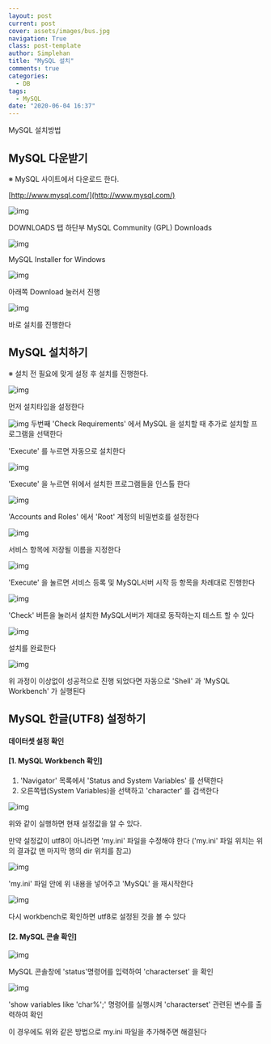 ```yaml
---
layout: post
current: post
cover: assets/images/bus.jpg
navigation: True
class: post-template
author: Simplehan
title: "MySQL 설치"
comments: true
categories:
  - DB
tags:
  - MySQL
date: "2020-06-04 16:37"
---
```


MySQL 설치방법



## MySQL 다운받기


※ MySQL 사이트에서 다운로드 한다.


[http://www.mysql.com/](http://www.mysql.com/)


![img](\assets\built\images\database\download01.png)

DOWNLOADS 탭 하단부 MySQL Community (GPL) Downloads

![img](\assets\built\images\database\download02.png)

MySQL Installer for Windows

![img](\assets\built\images\database\download03.png)

아래쪽 Download 눌러서 진행

![img](\assets\built\images\database\download04.png)

바로 설치를 진행한다



## MySQL 설치하기


※ 설치 전 필요에 맞게 설정 후 설치를 진행한다.


![img](\assets\built\images\database\download05.png)

먼저 설치타입을 설정한다

![img](\assets\built\images\database\download06.png)
두번째 'Check Requirements' 에서 MySQL 을 설치할 때 추가로 설치할 프로그램을 선택한다

'Execute' 를 누르면 자동으로 설치한다

![img](\assets\built\images\database\download07.png)

'Execute' 을 누르면 위에서 설치한 프로그램들을 인스톨 한다

![img](\assets\built\images\database\download08.png)

'Accounts and Roles' 에서 'Root' 계정의 비밀번호를 설정한다

![img](\assets\built\images\database\download09.png)

서비스 항목에 저장될 이름을 지정한다

![img](\assets\built\images\database\download10.png)

'Execute' 을 눌르면 서비스 등록 및 MySQL서버 시작 등 항목을 차례대로 진행한다

![img](\assets\built\images\database\download11.png)

'Check' 버튼을 눌러서 설치한 MySQL서버가 제대로 동작하는지 테스트 할 수 있다

![img](\assets\built\images\database\download12.png)

설치를 완료한다

![img](\assets\built\images\database\download13.png)

위 과정이 이상없이 성공적으로 진행 되었다면 자동으로 'Shell' 과 'MySQL Workbench' 가 실행된다


## MySQL 한글(UTF8) 설정하기

#### 데이터셋 설정 확인
#### [1. MySQL Workbench 확인]

1. 'Navigator' 목록에서 'Status and System Variables' 를 선택한다
2. 오른쪽탭(System Variables)을 선택하고 'character' 를 검색한다

![img](\assets\built\images\database\download14.png)

위와 같이 실행하면 현재 설정값을 알 수 있다.

만약 설정값이 utf8이 아니라면 'my.ini' 파일을 수정해야 한다
('my.ini' 파일 위치는 위의 결과값 맨 마지막 행의 dir 위치를 참고)

![img](\assets\built\images\database\download15.png)

'my.ini' 파일 안에 위 내용을 넣어주고 'MySQL' 을 재시작한다

![img](\assets\built\images\database\download16.png)

다시 workbench로 확인하면 utf8로 설정된 것을 볼 수 있다


#### [2. MySQL 콘솔 확인]


![img](\assets\built\images\database\download17.png)

MySQL 콘솔창에 'status'명령어를 입력하여 'characterset' 을 확인

![img](\assets\built\images\database\download18.png)

'show variables like 'char%';' 명령어를 실행시켜 'characterset' 관련된 변수를 출력하여 확인


이 경우에도 위와 같은 방법으로 my.ini 파일을 추가해주면 해결된다